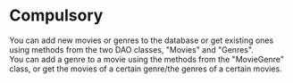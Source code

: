 # Compulsory  
  
You can add new movies or genres to the database or get existing ones using methods from the two DAO classes, "Movies" and "Genres".  
You can add a genre to a movie using the methods from the "MovieGenre" class, or get the movies of a certain genre/the genres of a certain movies.
